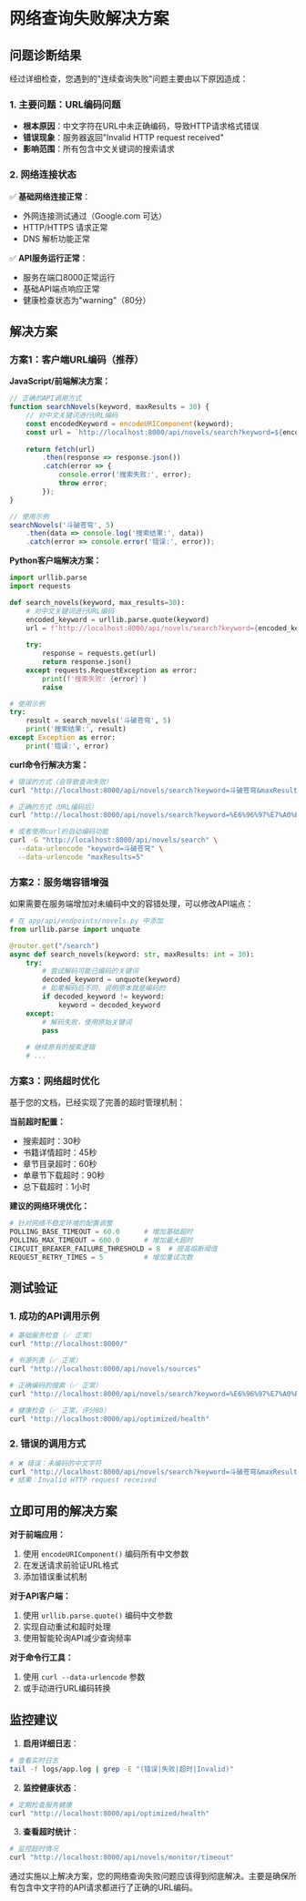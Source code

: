 # 网络查询失败解决方案

## 问题诊断结果

经过详细检查，您遇到的"连续查询失败"问题主要由以下原因造成：

### 1. 主要问题：URL编码问题
- **根本原因**：中文字符在URL中未正确编码，导致HTTP请求格式错误
- **错误现象**：服务器返回"Invalid HTTP request received"
- **影响范围**：所有包含中文关键词的搜索请求

### 2. 网络连接状态
✅ **基础网络连接正常**：
- 外网连接测试通过（Google.com 可达）
- HTTP/HTTPS 请求正常
- DNS 解析功能正常

✅ **API服务运行正常**：
- 服务在端口8000正常运行
- 基础API端点响应正常
- 健康检查状态为"warning"（80分）

## 解决方案

### 方案1：客户端URL编码（推荐）

**JavaScript/前端解决方案：**
```javascript
// 正确的API调用方式
function searchNovels(keyword, maxResults = 30) {
    // 对中文关键词进行URL编码
    const encodedKeyword = encodeURIComponent(keyword);
    const url = `http://localhost:8000/api/novels/search?keyword=${encodedKeyword}&maxResults=${maxResults}`;
    
    return fetch(url)
        .then(response => response.json())
        .catch(error => {
            console.error('搜索失败:', error);
            throw error;
        });
}

// 使用示例
searchNovels('斗破苍穹', 5)
    .then(data => console.log('搜索结果:', data))
    .catch(error => console.error('错误:', error));
```

**Python客户端解决方案：**
```python
import urllib.parse
import requests

def search_novels(keyword, max_results=30):
    # 对中文关键词进行URL编码
    encoded_keyword = urllib.parse.quote(keyword)
    url = f"http://localhost:8000/api/novels/search?keyword={encoded_keyword}&maxResults={max_results}"
    
    try:
        response = requests.get(url)
        return response.json()
    except requests.RequestException as error:
        print(f'搜索失败: {error}')
        raise

# 使用示例
try:
    result = search_novels('斗破苍穹', 5)
    print('搜索结果:', result)
except Exception as error:
    print('错误:', error)
```

**curl命令行解决方案：**
```bash
# 错误的方式（会导致查询失败）
curl "http://localhost:8000/api/novels/search?keyword=斗破苍穹&maxResults=5"

# 正确的方式（URL编码后）
curl "http://localhost:8000/api/novels/search?keyword=%E6%96%97%E7%A0%B4%E8%8B%8D%E7%A9%B9&maxResults=5"

# 或者使用curl的自动编码功能
curl -G "http://localhost:8000/api/novels/search" \
  --data-urlencode "keyword=斗破苍穹" \
  --data-urlencode "maxResults=5"
```

### 方案2：服务端容错增强

如果需要在服务端增加对未编码中文的容错处理，可以修改API端点：

```python
# 在 app/api/endpoints/novels.py 中添加
from urllib.parse import unquote

@router.get("/search")
async def search_novels(keyword: str, maxResults: int = 30):
    try:
        # 尝试解码可能已编码的关键词
        decoded_keyword = unquote(keyword)
        # 如果解码后不同，说明原本就是编码的
        if decoded_keyword != keyword:
            keyword = decoded_keyword
    except:
        # 解码失败，使用原始关键词
        pass
    
    # 继续原有的搜索逻辑
    # ...
```

### 方案3：网络超时优化

基于您的文档，已经实现了完善的超时管理机制：

**当前超时配置：**
- 搜索超时：30秒
- 书籍详情超时：45秒  
- 章节目录超时：60秒
- 单章节下载超时：90秒
- 总下载超时：1小时

**建议的网络环境优化：**
```python
# 针对网络不稳定环境的配置调整
POLLING_BASE_TIMEOUT = 60.0      # 增加基础超时
POLLING_MAX_TIMEOUT = 600.0      # 增加最大超时
CIRCUIT_BREAKER_FAILURE_THRESHOLD = 8  # 提高熔断阈值
REQUEST_RETRY_TIMES = 5          # 增加重试次数
```

## 测试验证

### 1. 成功的API调用示例

```bash
# 基础服务检查（✅ 正常）
curl "http://localhost:8000/"

# 书源列表（✅ 正常）
curl "http://localhost:8000/api/novels/sources"

# 正确编码的搜索（✅ 正常）
curl "http://localhost:8000/api/novels/search?keyword=%E6%96%97%E7%A0%B4%E8%8B%8D%E7%A9%B9&maxResults=5"

# 健康检查（✅ 正常，评分80）
curl "http://localhost:8000/api/optimized/health"
```

### 2. 错误的调用方式

```bash
# ❌ 错误：未编码的中文字符
curl "http://localhost:8000/api/novels/search?keyword=斗破苍穹&maxResults=5"
# 结果：Invalid HTTP request received
```

## 立即可用的解决方案

**对于前端应用：**
1. 使用 `encodeURIComponent()` 编码所有中文参数
2. 在发送请求前验证URL格式
3. 添加错误重试机制

**对于API客户端：**
1. 使用 `urllib.parse.quote()` 编码中文参数
2. 实现自动重试和超时处理
3. 使用智能轮询API减少查询频率

**对于命令行工具：**
1. 使用 `curl --data-urlencode` 参数
2. 或手动进行URL编码转换

## 监控建议

1. **启用详细日志**：
```bash
# 查看实时日志
tail -f logs/app.log | grep -E "(错误|失败|超时|Invalid)"
```

2. **监控健康状态**：
```bash
# 定期检查服务健康
curl "http://localhost:8000/api/optimized/health"
```

3. **查看超时统计**：
```bash
# 监控超时情况
curl "http://localhost:8000/api/novels/monitor/timeout"
```

通过实施以上解决方案，您的网络查询失败问题应该得到彻底解决。主要是确保所有包含中文字符的API请求都进行了正确的URL编码。
